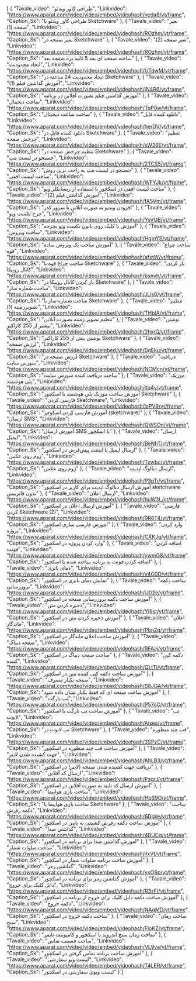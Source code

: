 [
  {
    "Tavale_video": "طراحی کاور ویدئو",
    "Linkvideo": "https://www.aparat.com/video/video/embed/videohash/veda8/vt/frame",
    "Caption_Sk": "طراحی کاور ویدئو با Sketchware"
  },
  {
    "Tavale_video": "تغیر صفحه (1)",
    "Linkvideo": "https://www.aparat.com/video/video/embed/videohash/ROzhm/vt/frame",
    "Caption_Sk": "تغیر صفحه در Sketchware"
  },
  {
    "Tavale_video": "تغیر صفحه (2)",
    "Linkvideo": "https://www.aparat.com/video/video/embed/videohash/ROzhm/vt/frame",
    "Caption_Sk": "ساخته صفحه ای بعد 5 ثانیه بره صفحه بعد"
  },
  {
    "Tavale_video": "ایجاد محدودیت",
    "Linkvideo": "https://www.aparat.com/video/video/embed/videohash/UTdwM/vt/frame",
    "Caption_Sk": "ایجاد محدودیت 24 ساعته در Sketchware"
  },
  {
    "Tavale_video": "آموزش گذاشتن فیلم (1)",
    "Linkvideo": "https://www.aparat.com/video/video/embed/videohash/jN4R6/vt/frame",
    "Caption_Sk": "آموزش گذاشتن فیلم بصورت آفلاین در برنامه"
  },
  {
    "Tavale_video": "ساعت دیجیتال",
    "Linkvideo": "https://www.aparat.com/video/video/embed/videohash/TqP0w/vt/frame",
    "Caption_Sk": "ساخت ساعت دیجیتال"
  },
  {
    "Tavale_video": "دانلود کننده فایل",
    "Linkvideo": "https://www.aparat.com/video/video/embed/videohash/herDV/vt/frame",
    "Caption_Sk": "دانلود کننده فایل در Sketchware"
  },
  {
    "Tavale_video": "تنظیم چرخش صفحه",
    "Linkvideo": "https://www.aparat.com/video/video/embed/videohash/sW26E/vt/frame",
    "Caption_Sk": "تنظیم چرخش صفحه در Sketchware"
  },
  {
    "Tavale_video": "جستجو در لیست مپ",
    "Linkvideo": "https://www.aparat.com/video/video/embed/videohash/2TCS5/vt/frame",
    "Caption_Sk": "جستجو در لیست مپ به راحت ترین روش"
  },
  {
    "Tavale_video": "ساخت لیست افقی",
    "Linkvideo": "https://www.aparat.com/video/video/embed/videohash/WFYJk/vt/frame",
    "Caption_Sk": "ساخت لیست افقی در اسکچور با استفاده از ریسایکلر ویو"
  },
  {
    "Tavale_video": "آموزش گذاشتن فیلم (2)",
    "Linkvideo": "https://www.aparat.com/video/video/embed/videohash/fA5Vm/vt/frame",
    "Caption_Sk": "افزودن ویدیو به صورت آنلاین با سرور کدر"
  },
  {
    "Tavale_video": "چرخ تکست ویو",
    "Linkvideo": "https://www.aparat.com/video/video/embed/videohash/YsVUB/vt/frame",
    "Caption_Sk": "آموزش با کلیک روی باتون تکست ویو بچرخه"
  },
  {
    "Tavale_video": "ساخت ویروس",
    "Linkvideo": "https://www.aparat.com/video/video/embed/videohash/HgmYS/vt/frame",
    "Caption_Sk": "آموزش ساخت یک ویروس ساده"
  },
  {
    "Tavale_video": "ساخت چراغ قوه",
    "Linkvideo": "https://www.aparat.com/video/video/embed/videohash/afxtW/vt/frame",
    "Caption_Sk": "ساخت چراغ قوه با Sketchware"
  },
  {
    "Tavale_video": "باز کردن کانال روبیکا",
    "Linkvideo": "https://www.aparat.com/video/video/embed/videohash/bsnvh/vt/frame",
    "Caption_Sk": "باز کردن کانال روبیکا در Sketchware"
  },
  {
    "Tavale_video": "ساخت شماره ساز",
    "Linkvideo": "https://www.aparat.com/video/video/embed/videohash/JLIs6/vt/frame",
    "Caption_Sk": "ساخت شماره ساز با Sketchware"
  },
  {
    "Tavale_video": "تنظیم تصویرزمینه (1)",
    "Linkvideo": "https://www.aparat.com/video/video/embed/videohash/THbIA/vt/frame",
    "Caption_Sk": "تنظیم تصویر زمینه بصورت آنلاین"
  },
  {
    "Tavale_video": "نوشتن بیشتر از 255 کاراکتر",
    "Linkvideo": "https://www.aparat.com/video/video/embed/videohash/2hxrQ/vt/frame",
    "Caption_Sk": "نوشتن بیش از 255 کاراکتر Sketchware"
  },
  {
    "Tavale_video": "لرزش صفحه",
    "Linkvideo": "https://www.aparat.com/video/video/embed/videohash/0gEku/vt/frame",
    "Caption_Sk": "لرزش صفحه در Sketchware"
  },
  {
    "Tavale_video": "دریافت سورس سایت",
    "Linkvideo": "https://www.aparat.com/video/video/embed/videohash/NCMcn/vt/frame",
    "Caption_Sk": "ساخت دریافت کننده سورس سایت"
  },
  {
    "Tavale_video": "موزیک پلی هوشمند",
    "Linkvideo": "https://www.aparat.com/video/video/embed/videohash/jtq4v/vt/frame",
    "Caption_Sk": "آموزش ساخت موزیک پلی هوشمند با اسکچور Sketchware"
  },
  {
    "Tavale_video": "فارسی کردن Sketchware",
    "Linkvideo": "https://www.aparat.com/video/video/embed/videohash/laPV9/vt/frame",
    "Caption_Sk": "آموزش فارسی کردن اسکوچر (sketchware)"
  },
  {
    "Tavale_video": "ارسال SMS",
    "Linkvideo": "https://www.aparat.com/video/video/embed/videohash/QWSOn/vt/frame",
    "Caption_Sk": "آموزش ارسال SMS با اسکچور"
  },
  {
    "Tavale_video": "ارسال ایمیل",
    "Linkvideo": "https://www.aparat.com/video/video/embed/videohash/BeNhT/vt/frame",
    "Caption_Sk": "ارسال ایمیل با اینتنت پیش‌فرض در اسکچور"
  },
  {
    "Tavale_video": "زوم روی عکس",
    "Linkvideo": "https://www.aparat.com/video/video/embed/videohash/Tzwbc/vt/frame",
    "Caption_Sk": "زوم روی عکس"
  },
  {
    "Tavale_video": "ارسال دیالوگ اپدیت",
    "Linkvideo": "https://www.aparat.com/video/video/embed/videohash/P3pTr/vt/frame",
    "Caption_Sk": "آموزش ارسال دیالوگ اپدیت برای کاربر در اسکچور sketchware بدون فایربیس"
  },
  {
    "Tavale_video": "ارسال اعلان",
    "Linkvideo": "https://www.aparat.com/video/video/embed/videohash/buW3L/vt/frame",
    "Caption_Sk": "آموزش ارسال اعلان در اسکچور"
  },
  {
    "Tavale_video": "فارسی کردن Sketchware (2)",
    "Linkvideo": "https://www.aparat.com/video/video/embed/videohash/9R6T4/vt/frame",
    "Caption_Sk": "اموزش فارسی سازی اسکچور"
  },
  {
    "Tavale_video": "وارد کردن پروژه",
    "Linkvideo": "https://www.aparat.com/video/video/embed/videohash/CXKJg/vt/frame",
    "Caption_Sk": "وارد کردن پروژه در اسکچور"
  },
  {
    "Tavale_video": "اضافه کردن فونت",
    "Linkvideo": "https://www.aparat.com/video/video/embed/videohash/ywmG8/vt/frame",
    "Caption_Sk": "اضافه کردن فونت به برنامه ساخته شده با اسکچور"
  },
  {
    "Tavale_video": "دمای باتری",
    "Linkvideo": "https://www.aparat.com/video/video/embed/videohash/v4G0D/vt/frame",
    "Caption_Sk": "نمایش دمای باتری در اسکچور"
  },
  {
    "Tavale_video": "ساخت دکمه بروزرسانی",
    "Linkvideo": "https://www.aparat.com/video/video/embed/videohash/jJ02e/vt/frame",
    "Caption_Sk": "آموزش ساخت دکمه بروزرسانی صفحه در اسکچور"
  },
  {
    "Tavale_video": "ذخیره کردن متن",
    "Linkvideo": "https://www.aparat.com/video/video/embed/videohash/YI9sr/vt/frame",
    "Caption_Sk": "آموزش ذخیره کردن متن در اسکچور"
  },
  {
    "Tavale_video": "اعلان ماندگار",
    "Linkvideo": "https://www.aparat.com/video/video/embed/videohash/Pbn2q/vt/frame",
    "Caption_Sk": "آموزش ساخت اعلان ماندگار در اسکچور"
  },
  {
    "Tavale_video": "صفحه دیباگ",
    "Linkvideo": "https://www.aparat.com/video/video/embed/videohash/RFAaj/vt/frame",
    "Caption_Sk": "ساخت صفحه دیباگ در اسکچور"
  },
  {
    "Tavale_video": "دکمه کپی کننده",
    "Linkvideo": "https://www.aparat.com/video/video/embed/videohash/QLtTi/vt/frame",
    "Caption_Sk": "آموزش ساخت دکمه کپی کننده متن در اسکچور"
  },
  {
    "Tavale_video": "صفحه یکبار مصرف",
    "Linkvideo": "https://www.aparat.com/video/video/embed/videohash/S8JGA/vt/frame",
    "Caption_Sk": "آموزش ساخت صفحه ای که فقط یکبار نشان داده شود"
  },
  {
    "Tavale_video": "تپ تارگت",
    "Linkvideo": "https://www.aparat.com/video/video/embed/videohash/P57oC/vt/frame",
    "Caption_Sk": "آموزش ساخت تپ تارگت با اسکچور"
  },
  {
    "Tavale_video": "تب لایوت",
    "Linkvideo": "https://www.aparat.com/video/video/embed/videohash/Aixes/vt/frame",
    "Caption_Sk": "تب لایوت در Sketchware"
  },
  {
    "Tavale_video": "فب چند منظوره",
    "Linkvideo": "https://www.aparat.com/video/video/embed/videohash/3SPzC/vt/frame",
    "Caption_Sk": "آموزش ساخت فب چند منظوره در اسکچور"
  },
  {
    "Tavale_video": "جهت کشیده شدن‌ لاینر",
    "Linkvideo": "https://www.aparat.com/video/video/embed/videohash/AhLB3/vt/frame",
    "Caption_Sk": "دریافت جهت کشیده شدن صفحه (لاینر) در اسکچور"
  },
  {
    "Tavale_video": "ارسال کد آفلاین",
    "Linkvideo": "https://www.aparat.com/video/video/embed/videohash/PzgrJ/vt/frame",
    "Caption_Sk": "آموزش ارسال کد تایید به صورت آفلاین در اسکچور"
  },
  {
    "Tavale_video": "ساخت بازی هواپیما",
    "Linkvideo": "https://www.aparat.com/video/video/embed/videohash/HbS9O/vt/frame",
    "Caption_Sk": "ساخت بازی هواپیما با Sketchware"
  },
  {
    "Tavale_video": "ساخت دکمه رفرش",
    "Linkvideo": "https://www.aparat.com/video/video/embed/videohash/6Dpke/vt/frame",
    "Caption_Sk": "آموزش ساخت دکمه رفرش کشیدن به پایین در اسکچور"
  },
  {
    "Tavale_video": "گذاشتن صدا",
    "Linkvideo": "https://www.aparat.com/video/video/embed/videohash/4BUCq/vt/frame",
    "Caption_Sk": "آموزش گذاشتن صدا برای برنامه در اسکچور"
  },
  {
    "Tavale_video": "ساخت صلوات شمار",
    "Linkvideo": "https://www.aparat.com/video/video/embed/videohash/iIxVt/vt/frame",
    "Caption_Sk": "آموزش ساخت برنامه صلوات شمار در اسکچور"
  },
  {
    "Tavale_video": "گذاشتن رمز",
    "Linkvideo": "https://www.aparat.com/video/video/embed/videohash/yxOSp/vt/frame",
    "Caption_Sk": "آموزش گذاشتن رمز برای برنامه در اسکچور"
  },
  {
    "Tavale_video": "دابل کلیک برای خروج",
    "Linkvideo": "https://www.aparat.com/video/video/embed/videohash/R3zFI/vt/frame",
    "Caption_Sk": "آموزش ساخت دکمه دابل کلیک برای خروج از برنامه در اسکچور"
  },
  {
    "Tavale_video": "دکمه خروج",
    "Linkvideo": "https://www.aparat.com/video/video/embed/videohash/NAqMD/vt/frame",
    "Caption_Sk": "ساخت دکمه خروج در اسکچور"
  },
  {
    "Tavale_video": "ساخت زمان سنج",
    "Linkvideo": "https://www.aparat.com/video/video/embed/videohash/FloKZ/vt/frame",
    "Caption_Sk": "ساخت زمان سنج اندروید با اسکچور و کامپوننت تایمر"
  },
  {
    "Tavale_video": "ساخت قسمت تماس",
    "Linkvideo": "https://www.aparat.com/video/video/embed/videohash/VL9va/vt/frame",
    "Caption_Sk": "آموزش ساخت برنامه تماس گرفتن در اسکچور"
  },
  {
    "Tavale_video": "لیست ویو سفارشی",
    "Linkvideo": "https://www.aparat.com/video/video/embed/videohash/T4LER/vt/frame",
    "Caption_Sk": "لیست ویوی سفارشی در اسکچور"
  }
]
